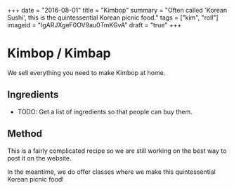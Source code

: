 +++
date = "2016-08-01"
title = "Kimbop"
summary = "Often called 'Korean Sushi', this is the quintessential Korean picnic food."
tags = ["kim", "roll"]
imageid = "IgARJXgeF0OV9au0TmKGvA"
draft = "true"
+++

# Kimbop / Kimbap

We sell everything you need to make Kimbop at home. 

## Ingredients 

- TODO: Get a list of ingredients so that people can buy them.

## Method

This is a fairly complicated recipe so we are still working on the best way to post it on the website.

In the meantime, we do offer classes where we make this quintessential Korean picnic food!